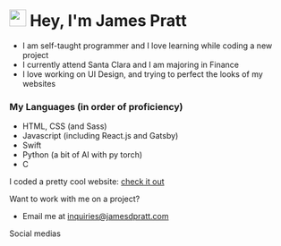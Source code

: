 # <img src="https://raw.githubusercontent.com/MartinHeinz/MartinHeinz/master/wave.gif" width="30px"> Hey, I'm James Pratt
* I am self-taught programmer and I love learning while coding a new project
* I currently attend Santa Clara and I am majoring in Finance
* I love working on UI Design, and trying to perfect the looks of my websites

### My Languages (in order of proficiency)
* HTML, CSS (and Sass)
* Javascript (including React.js and Gatsby)
* Swift
* Python (a bit of AI with py torch)
* C

I coded a pretty cool website: [check it out](http://www.jamesdpratt.com)

Want to work with me on a project?
 - Email me at inquiries@jamesdpratt.com

Social medias
